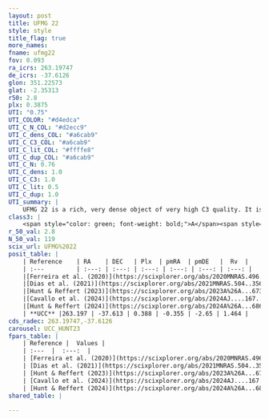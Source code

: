 ```yaml
---
layout: post
title: UFMG 22
style: style
title_flag: true
more_names: 
fname: ufmg22
fov: 0.093
ra_icrs: 263.19747
de_icrs: -37.6126
glon: 351.22573
glat: -2.35313
r50: 2.8
plx: 0.3875
UTI: "0.75"
UTI_COLOR: "#d4edca"
UTI_C_N_COL: "#d2ecc9"
UTI_C_dens_COL: "#a6cab9"
UTI_C_C3_COL: "#a6cab9"
UTI_C_lit_COL: "#ffffe8"
UTI_C_dup_COL: "#a6cab9"
UTI_C_N: 0.76
UTI_C_dens: 1.0
UTI_C_C3: 1.0
UTI_C_lit: 0.5
UTI_C_dup: 1.0
UTI_summary: |
    UFMG 22 is a rich, very dense object of very high C3 quality. It is moderately studied in the literature.
class3: |
    <span style="color: green; font-weight: bold;">A</span><span style="color: green; font-weight: bold;">A</span>
r_50_val: 2.8
N_50_val: 119
scix_url: UFMG%2022
posit_table: |
    | Reference    | RA    | DEC   | Plx  | pmRA  | pmDE   |  Rv  |
    | :---         | :---: | :---: | :---: | :---: | :---: | :---: |
    |[Ferreira et al. (2020)](https://scixplorer.org/abs/2020MNRAS.496.2021F) | 263.19 | -37.635 | 0.358 | -0.412 | -2.61 | -- |
    |[Dias et al. (2021)](https://scixplorer.org/abs/2021MNRAS.504..356D) | 263.199 | -37.644 | 0.364 | -0.397 | -2.605 | -- |
    |[Hunt & Reffert (2023)](https://scixplorer.org/abs/2023A%26A...673A.114H) | 263.2 | -37.612 | 0.403 | -0.333 | -2.646 | 33.779 |
    |[Cavallo et al. (2024)](https://scixplorer.org/abs/2024AJ....167...12C) | 263.186 | -37.611 | 0.401 | -- | -- | -- |
    |[Hunt & Reffert (2024)](https://scixplorer.org/abs/2024A%26A...686A..42H) | 263.2 | -37.612 | 0.403 | -0.333 | -2.646 | 33.779 |
    | **UCC** |263.197 | -37.613 | 0.388 | -0.355 | -2.65 | 1.464 | 
cds_radec: 263.19747,-37.6126
carousel: UCC_HUNT23
fpars_table: |
    | Reference |  Values |
    | :---  |  :---:  |
    | [Ferreira et al. (2020)](https://scixplorer.org/abs/2020MNRAS.496.2021F) | `E(B-V)=0.92, m-M=10.9, logt=9.0` |
    | [Dias et al. (2021)](https://scixplorer.org/abs/2021MNRAS.504..356D) | `Av=3.231, Dist=2327, logage=7.083, [Fe/H]=0.259` |
    | [Hunt & Reffert (2023)](https://scixplorer.org/abs/2023A%26A...673A.114H) | `AV50=3.66, diffAV50=2.7, MOD50=11.832, logAge50=7.336` |
    | [Cavallo et al. (2024)](https://scixplorer.org/abs/2024AJ....167...12C) | `AV50=4.1, dMod50=11.51, logAge50=7.44, [Fe/H]50=-0.19` |
    | [Hunt & Reffert (2024)](https://scixplorer.org/abs/2024A%26A...686A..42H) | `MassJ=1464.23` |
shared_table: |
    
---
```

